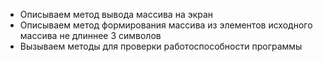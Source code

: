 * Описываем метод вывода массива на экран
* Описываем метод формирования массива из элементов исходного массива не длиннее 3 символов
* Вызываем методы для проверки работоспособности программы
